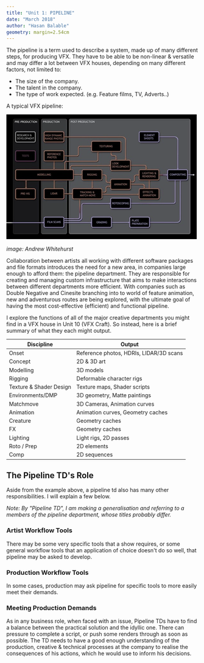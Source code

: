 ```yaml
---
title: "Unit 1: PIPELINE"
date: "March 2018"
author: "Hasan Balable"
geometry: margin=2.54cm
---
```


The pipeline is a term used to describe a system, made up of many different steps, for producing VFX. They have to be able to be non-linear & versatile and may differ a lot between VFX houses, depending on many different factors, not limited to:

- The size of the company.
- The talent in the company.
- The type of work expected. (e.g. Feature films, TV, Adverts..)

A typical VFX pipeline:

![A Pipeline (Representation by Andrew Whitehurst)](../images/andrew_whitehurst_pipeline.png)

*image: Andrew Whitehurst*

Collaboration between artists all working with different software packages and file formats introduces the need for a new area, in companies large enough to afford them: the pipeline department. They are responsible for creating and managing custom infrastructure that aims to make interactions between different departments more efficient. With companies such as Double Negative and Cinesite branching into to world of feature animation, new and adventurous routes are being explored, with the ultimate goal of having the most cost-effective (efficient) and functional pipeline.

I explore the functions of all of the major creative departments you might find in a VFX house in Unit 10 (VFX Craft). So instead, here is a brief summary of what they each might output.

|Discipline             |Output                                 |
|-----------------------|---------------------------------------|
|Onset                  |Reference photos, HDRIs, LIDAR/3D scans|
|Concept                |2D & 3D art                            |
|Modelling              |3D models                              |
|Rigging                |Deformable character rigs              |
|Texture & Shader Design|Texture maps, Shader scripts           |
|Environments/DMP       |3D geometry, Matte paintings           |
|Matchmove              |3D Cameras, Animation curves           |
|Animation              |Animation curves, Geometry caches      |
|Creature               |Geometry caches                        |
|FX                     |Geometry caches                        |
|Lighting               |Light rigs, 2D passes                  |
|Roto / Prep            |2D elements                            |
|Comp                   |2D sequences                           |

The Pipeline TD's Role
-------------
Aside from the example above, a pipeline td also has many other responsibilities. I will explain a few below.

*Note: By "Pipeline TD", I am making a generalisation and referring to a members of the pipeline department, whose titles probably differ.*

### Artist Workflow Tools
There may be some very specific tools that a show requires, or some general workflow tools that an application of choice doesn't do so well, that pipeline may be asked to develop. 

### Production Workflow Tools
In some cases, production may ask pipeline for specific tools to more easily meet their demands. 

### Meeting Production Demands
As in any business role, when faced with an issue, Pipeline TDs have to find a balance between the practical solution and the idyllic one. There can pressure to complete a script, or push some renders through as soon as possible. The TD needs to have a good enough understanding of the production, creative & technical processes at the company to realise the consequences of his actions, which he would use to inform his decisions.
